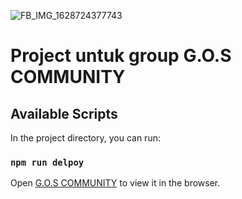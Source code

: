 ![FB_IMG_1628724377743](https://user-images.githubusercontent.com/88181924/129116749-fb0801a9-0f48-4955-992b-ec1f6e22c45c.jpg)
# Project untuk group G.O.S COMMUNITY


## Available Scripts

In the project directory, you can run:

### `npm run delpoy`

Open [G.O.S COMMUNITY](https://gopartner.github.io/app/) to view it in the browser.






